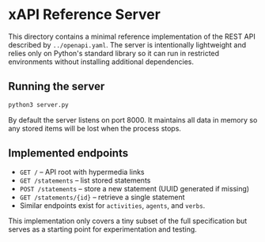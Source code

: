 # xAPI Reference Server

This directory contains a minimal reference implementation of the REST API
described by `../openapi.yaml`. The server is intentionally lightweight and
relies only on Python's standard library so it can run in restricted
environments without installing additional dependencies.

## Running the server

```bash
python3 server.py
```

By default the server listens on port 8000. It maintains all data in memory so
any stored items will be lost when the process stops.

## Implemented endpoints

* `GET /` – API root with hypermedia links
* `GET /statements` – list stored statements
* `POST /statements` – store a new statement (UUID generated if missing)
* `GET /statements/{id}` – retrieve a single statement
* Similar endpoints exist for `activities`, `agents`, and `verbs`.

This implementation only covers a tiny subset of the full specification but
serves as a starting point for experimentation and testing.
